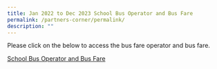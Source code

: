 ```yaml
---
title: Jan 2022 to Dec 2023 School Bus Operator and Bus Fare
permalink: /partners-corner/permalink/
description: ""
---
```

Please click on the below to access the bus fare operator and bus fare.

[School Bus Operator and Bus Fare    ](/files/2023%20bus%20fare.pdf) 


